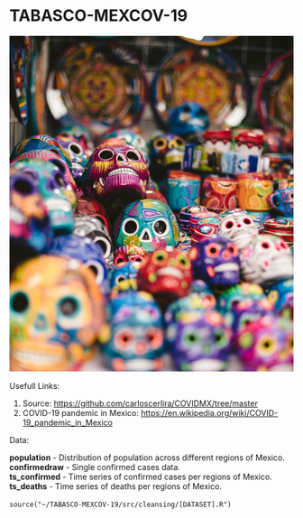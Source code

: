# TABASCO-MEXCOV-19

<p align="center">
  <img src = "figs/mexico.jpeg"/>
</p>

Usefull Links:

1. Source: https://github.com/carloscerlira/COVIDMX/tree/master
2. COVID-19 pandemic in Mexico: https://en.wikipedia.org/wiki/COVID-19_pandemic_in_Mexico

Data:

**population** - Distribution of population across different regions of Mexico. <br/>
**confirmedraw** - Single confirmed cases data. <br/>
**ts_confirmed** - Time series of confirmed cases per regions of Mexico. <br/>
**ts_deaths** - Time series of deaths per regions of Mexico. <br/>

`source("~/TABASCO-MEXCOV-19/src/cleansing/[DATASET].R")`
